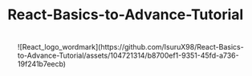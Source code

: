 # React-Basics-to-Advance-Tutorial

<div style="padding:20px">
![React_logo_wordmark](https://github.com/IsuruX98/React-Basics-to-Advance-Tutorial/assets/104721314/b8700ef1-9351-45fd-a736-19f241b7eecb)
</div>
